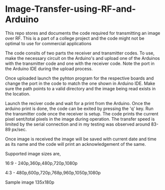 # Image-Transfer-using-RF-and-Arduino
This repo stores and documents the code required for transmitting an image over RF. This is a part of a college project and the code might not be optimal to use for commercial applications 

The code consits of two parts the receiver and transmitter codes. To use, make the necessary circuit on the Arduino's and upload one of the Arduinos with the transmitter code and one with the receiver code. Note the port in the Arduino IDE during the upload process.

Once uploaded launch the pyhton program for the respective boards and change the port in the code to match the one shown in Arduino IDE. Make sure the path points to a valid directory and the image being read exists in the location.

Launch the reciver code and wait for a print from the Arduino. Once the arduino print is done, the code can be exited by pressing the 'q' key. Run the transmitter code once the receiver is setup. The code prints the current pixel sent/total pixels in the image during operation. The transfer speed is limited by the serial connection and in my testing was observed around 83-89 px/sec.

Once image is received the image will be saved with current date and time as its name and the code will print an acknowledgement of the same.

Supported image sizes are,

16:9 - 240p,360p,480p,720p,1080p

4:3 - 480p,600p,720p,768p,960p,1050p,1080p

Sample image 135x180p
